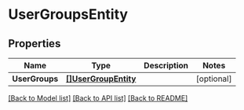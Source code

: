 # UserGroupsEntity

## Properties

Name | Type | Description | Notes
------------ | ------------- | ------------- | -------------
**UserGroups** | [**[]UserGroupEntity**](UserGroupEntity.md) |  | [optional] 

[[Back to Model list]](../README.md#documentation-for-models) [[Back to API list]](../README.md#documentation-for-api-endpoints) [[Back to README]](../README.md)


